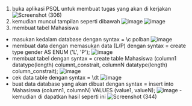 1. buka aplikasi PSQL untuk membuat tugas yang akan di kerjakan
![Screenshot (306)](https://github.com/DewiYuliaPuspitasari/pertemuan2_BasisData/assets/148309663/2bfe6c65-9752-41f0-82ab-d2fd0cbcf742)
2. kemudian muncul tampilan seperti dibawah 
![image](https://github.com/DewiYuliaPuspitasari/pertemuan2_BasisData/assets/148309663/77f84b83-de91-4ff3-ac81-4abee3dc3113)
![image](https://github.com/DewiYuliaPuspitasari/pertemuan2_BasisData/assets/148309663/92d0be75-912c-4bde-b3c4-19d2fb70fe2c)
3. membuat tabel Mahasiswa
- masukan kedalam database dengan syntax = \c polban
 ![image](https://github.com/DewiYuliaPuspitasari/pertemuan2_BasisData/assets/148309663/0cc97a66-33a9-47a4-b47c-fc6da133922e)
- membuat data dengan memasukan data (L/P) dengan syntax =  create type gender AS ENUM ('L', 'P');
![image](https://github.com/DewiYuliaPuspitasari/pertemuan2_BasisData/assets/148309663/b7d4fc7e-6373-4fa4-9246-cbfe1777fed8)
- membuat tabel dengan syntax = create table Mahasiswa (column1 datatype(length) columnt_constrait, columnN datatype(length) column_constrait);
![image](https://github.com/DewiYuliaPuspitasari/pertemuan2_BasisData/assets/148309663/18b81664-55b5-4461-862f-5bd008119577)
- cek data table dengan syntax = \dt
![image](https://github.com/DewiYuliaPuspitasari/pertemuan2_BasisData/assets/148309663/37b4282b-d4b0-4812-be4e-8756ab7d9234)
- buat data database yang akan dibuat dengan syntax = insert into Mahasiswa (column1, columnN) VALUES (value1, valueN);
![image](https://github.com/DewiYuliaPuspitasari/pertemuan2_BasisData/assets/148309663/d977123d-3b47-42ed-9ad6-bac29dde24d0)
-kemudian di dapatkan hasil seperti ini
![Screenshot (344)](https://github.com/DewiYuliaPuspitasari/pertemuan2_BasisData/assets/148309663/07cd2b59-df17-4a28-9627-b9eab9a152a8)
